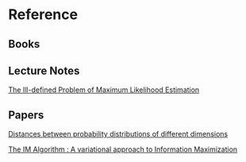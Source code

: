 # Reference

## Books


## Lecture Notes

[The Ill-defined Problem of Maximum Likelihood Estimation](https://yiboyang.com/files/ill_defined_mle.pdf)

## Papers

[Distances between probability distributions of different dimensions](https://arxiv.org/pdf/2011.00629.pdf)

[The IM Algorithm : A variational approach to Information Maximization](https://aivalley.com/Papers/MI_NIPS_final.pdf)
